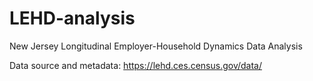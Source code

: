 # LEHD-analysis
New Jersey Longitudinal Employer-Household Dynamics Data Analysis 

Data source and metadata: https://lehd.ces.census.gov/data/
